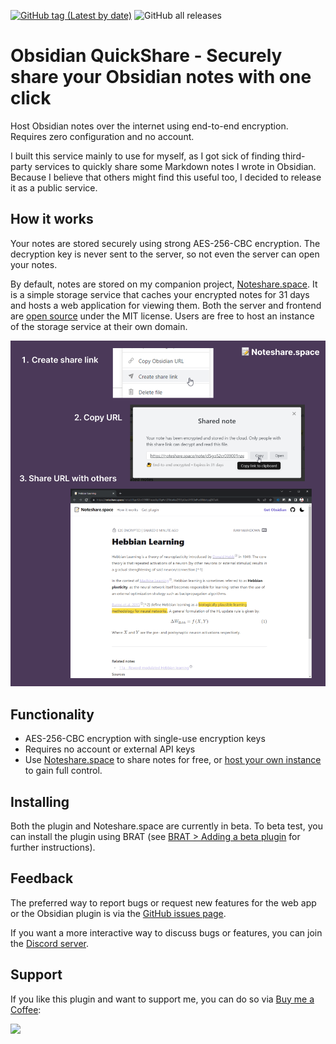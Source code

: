 [![GitHub tag (Latest by date)](https://img.shields.io/github/v/tag/mcndt/obsidian-quickshare)](https://github.com/mcndt/obsidian-quickshare/releases) ![GitHub all releases](https://img.shields.io/github/downloads/mcndt/obsidian-quickshare/total)

# Obsidian QuickShare - Securely share your Obsidian notes with one click

Host Obsidian notes over the internet using end-to-end encryption. Requires zero configuration and no account.

I built this service mainly to use for myself, as I got sick of finding third-party services to quickly share some Markdown notes I wrote in Obsidian. Because I believe that others might find this useful too, I decided to release it as a public service.

## How it works

Your notes are stored securely using strong AES-256-CBC encryption. The decryption key is never sent to the server, so not even the server can open your notes.

By default, notes are stored on my companion project, [Noteshare.space](https://noteshare.space/). It is a simple storage service that caches your encrypted notes for 31 days and hosts a web application for viewing them. Both the server and frontend are [open source](https://github.com/mcndt/noteshare.space) under the MIT license. Users are free to host an instance of the storage service at their own domain.

![Explainer](img/explainer-img.png)
## Functionality

- AES-256-CBC encryption with single-use encryption keys
- Requires no account or external API keys
- Use [Noteshare.space](https://noteshare.space) to share notes for free, or [host your own instance](https://github.com/mcndt/noteshare.space#deployment) to gain full control.

## Installing

Both the plugin and Noteshare.space are currently in beta. To beta test, you can install the plugin using BRAT (see [BRAT > Adding a beta plugin](https://github.com/TfTHacker/obsidian42-brat#adding-a-beta-plugin) for further instructions).

## Feedback

The preferred way to report bugs or request new features for the web app or the Obsidian plugin is via the [GitHub issues page](https://github.com/mcndt/obsidian-quickshare/issues/new/choose).

If you want a more interactive way to discuss bugs or features, you can join the [Discord server](https://discord.gg/y3HqyGeABK).

## Support
If you like this plugin and want to support me, you can do so via [Buy me a Coffee](https://www.buymeacoffee.com/mcndt):

<a href="https://www.buymeacoffee.com/mcndt"><img src="https://img.buymeacoffee.com/button-api/?text=Buy me a coffee&emoji=&slug=mcndt&button_colour=5F7FFF&font_colour=ffffff&font_family=Inter&outline_colour=000000&coffee_colour=FFDD00"></a>
